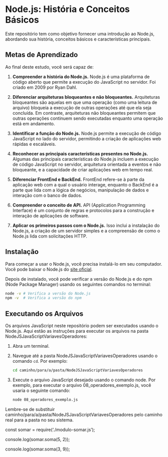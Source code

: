 # Node.js: História e Conceitos Básicos

Este repositório tem como objetivo fornecer uma introdução ao Node.js, abordando sua história, conceitos básicos e características principais.

## Metas de Aprendizado

Ao final deste estudo, você será capaz de:

1. **Compreender a história do Node.js.** Node.js é uma plataforma de código aberto que permite a execução do JavaScript no servidor. Foi criado em 2009 por Ryan Dahl.

2. **Diferenciar arquiteturas bloqueantes e não bloqueantes.** Arquiteturas bloqueantes são aquelas em que uma operação (como uma leitura de arquivo) bloqueia a execução de outras operações até que ela seja concluída. Em contraste, arquiteturas não bloqueantes permitem que outras operações continuem sendo executadas enquanto uma operação está em andamento.

3. **Identificar a função do Node.js.** Node.js permite a execução de código JavaScript no lado do servidor, permitindo a criação de aplicações web rápidas e escaláveis.

4. **Reconhecer as principais características presentes no Node.js.** Algumas das principais características do Node.js incluem a execução de código JavaScript no servidor, arquitetura orientada a eventos e não bloqueante, e a capacidade de criar aplicações web em tempo real.

5. **Diferenciar FrontEnd e BackEnd.** FrontEnd refere-se à parte da aplicação web com a qual o usuário interage, enquanto o BackEnd é a parte que lida com a lógica de negócios, manipulação de dados e interação com o banco de dados.

6. **Compreender o conceito de API.** API (Application Programming Interface) é um conjunto de regras e protocolos para a construção e interação de aplicações de software.

7. **Aplicar os primeiros passos com o Node.js.** Isso inclui a instalação do Node.js, a criação de um servidor simples e a compreensão de como o Node.js lida com solicitações HTTP.

## Instalação

Para começar a usar o Node.js, você precisa instalá-lo em seu computador. Você pode baixar o Node.js do [site oficial](https://nodejs.org/).

Depois de instalado, você pode verificar a versão do Node.js e do npm (Node Package Manager) usando os seguintes comandos no terminal:

```bash
node -v # Verifica a versão do Node.js
npm -v  # Verifica a versão do npm
```
## Executando os Arquivos

Os arquivos JavaScript neste repositório podem ser executados usando o Node.js. Aqui estão as instruções para executar os arquivos na pasta NodeJSJavaScriptVariavesOperadores:

1. Abra um terminal.

2. Navegue até a pasta NodeJSJavaScriptVariavesOperadores usando o comando `cd`. Por exemplo:

   ```bash
   cd caminho/para/a/pasta/NodeJSJavaScriptVariavesOperadores


3. Execute o arquivo JavaScript desejado usando o comando node. Por exemplo, para executar o arquivo 08_operadores_exemplo.js, você usaria o seguinte comando:

    ```bash
    node 08_operadores_exemplo.js

Lembre-se de substituir caminho/para/a/pasta/NodeJSJavaScriptVariavesOperadores pelo caminho real para a pasta no seu sistema.


const somar = require(‘./modulo-somar.js’);

console.log(somar.soma(5, 2));

console.log(somar.soma(3, 9));
